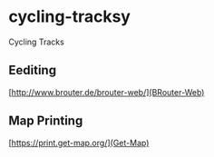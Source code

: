 # cycling-tracksy
Cycling Tracks

## Eediting

[http://www.brouter.de/brouter-web/](BRouter-Web)

## Map Printing

[https://print.get-map.org/](Get-Map)
